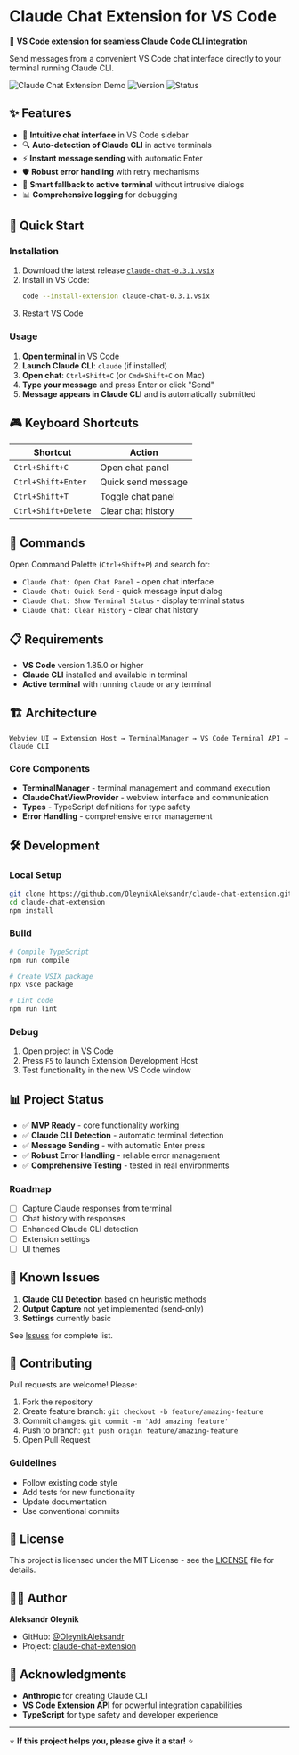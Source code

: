# Claude Chat Extension for VS Code

🚀 **VS Code extension for seamless Claude Code CLI integration**

Send messages from a convenient VS Code chat interface directly to your terminal running Claude CLI.

![Claude Chat Extension Demo](https://img.shields.io/badge/VS%20Code-Extension-blue) ![Version](https://img.shields.io/badge/version-0.3.1-green) ![Status](https://img.shields.io/badge/status-MVP%20Ready-success)

## ✨ Features

- 💬 **Intuitive chat interface** in VS Code sidebar
- 🔍 **Auto-detection of Claude CLI** in active terminals  
- ⚡ **Instant message sending** with automatic Enter
- 🛡️ **Robust error handling** with retry mechanisms
- 🎯 **Smart fallback to active terminal** without intrusive dialogs
- 📊 **Comprehensive logging** for debugging

## 🚀 Quick Start

### Installation

1. Download the latest release [`claude-chat-0.3.1.vsix`](https://github.com/OleynikAleksandr/claude-chat-extension/releases)
2. Install in VS Code:
   ```bash
   code --install-extension claude-chat-0.3.1.vsix
   ```
3. Restart VS Code

### Usage

1. **Open terminal** in VS Code
2. **Launch Claude CLI**: `claude` (if installed)
3. **Open chat**: `Ctrl+Shift+C` (or `Cmd+Shift+C` on Mac)
4. **Type your message** and press Enter or click "Send"
5. **Message appears in Claude CLI** and is automatically submitted

## 🎮 Keyboard Shortcuts

| Shortcut | Action |
|----------|---------|
| `Ctrl+Shift+C` | Open chat panel |
| `Ctrl+Shift+Enter` | Quick send message |
| `Ctrl+Shift+T` | Toggle chat panel |
| `Ctrl+Shift+Delete` | Clear chat history |

## 🔧 Commands

Open Command Palette (`Ctrl+Shift+P`) and search for:

- `Claude Chat: Open Chat Panel` - open chat interface
- `Claude Chat: Quick Send` - quick message input dialog
- `Claude Chat: Show Terminal Status` - display terminal status
- `Claude Chat: Clear History` - clear chat history

## 📋 Requirements

- **VS Code** version 1.85.0 or higher
- **Claude CLI** installed and available in terminal
- **Active terminal** with running `claude` or any terminal

## 🏗️ Architecture

```
Webview UI → Extension Host → TerminalManager → VS Code Terminal API → Claude CLI
```

### Core Components

- **TerminalManager** - terminal management and command execution
- **ClaudeChatViewProvider** - webview interface and communication  
- **Types** - TypeScript definitions for type safety
- **Error Handling** - comprehensive error management

## 🛠️ Development

### Local Setup

```bash
git clone https://github.com/OleynikAleksandr/claude-chat-extension.git
cd claude-chat-extension
npm install
```

### Build

```bash
# Compile TypeScript
npm run compile

# Create VSIX package
npx vsce package

# Lint code
npm run lint
```

### Debug

1. Open project in VS Code
2. Press `F5` to launch Extension Development Host
3. Test functionality in the new VS Code window

## 📊 Project Status

- ✅ **MVP Ready** - core functionality working
- ✅ **Claude CLI Detection** - automatic terminal detection
- ✅ **Message Sending** - with automatic Enter press
- ✅ **Robust Error Handling** - reliable error management
- ✅ **Comprehensive Testing** - tested in real environments

### Roadmap

- [ ] Capture Claude responses from terminal
- [ ] Chat history with responses  
- [ ] Enhanced Claude CLI detection
- [ ] Extension settings
- [ ] UI themes

## 🐛 Known Issues

1. **Claude CLI Detection** based on heuristic methods
2. **Output Capture** not yet implemented (send-only)
3. **Settings** currently basic

See [Issues](https://github.com/OleynikAleksandr/claude-chat-extension/issues) for complete list.

## 🤝 Contributing

Pull requests are welcome! Please:

1. Fork the repository
2. Create feature branch: `git checkout -b feature/amazing-feature`
3. Commit changes: `git commit -m 'Add amazing feature'`
4. Push to branch: `git push origin feature/amazing-feature`
5. Open Pull Request

### Guidelines

- Follow existing code style
- Add tests for new functionality
- Update documentation
- Use conventional commits

## 📄 License

This project is licensed under the MIT License - see the [LICENSE](LICENSE) file for details.

## 👨‍💻 Author

**Aleksandr Oleynik**
- GitHub: [@OleynikAleksandr](https://github.com/OleynikAleksandr)
- Project: [claude-chat-extension](https://github.com/OleynikAleksandr/claude-chat-extension)

## 🙏 Acknowledgments

- **Anthropic** for creating Claude CLI
- **VS Code Extension API** for powerful integration capabilities
- **TypeScript** for type safety and developer experience

---

⭐ **If this project helps you, please give it a star!** ⭐